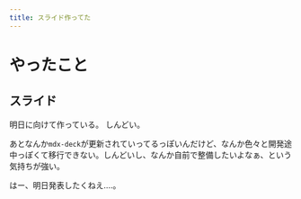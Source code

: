 ```yaml
---
title: スライド作ってた
---
```


# やったこと

## スライド

明日に向けて作っている。
しんどい。

あとなんか`mdx-deck`が更新されていってるっぽいんだけど、なんか色々と開発途中っぽくて移行できない。しんどいし、なんか自前で整備したいよなぁ、という気持ちが強い。

はー、明日発表したくねえ‥‥。
